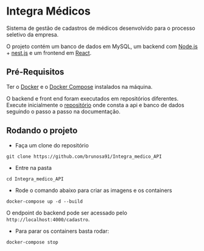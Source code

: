 # Integra Médicos

Sistema de gestão de cadastros de médicos desenvolvido para o processo seletivo da empresa.

O projeto contém um banco de dados em MySQL, um backend com [Node.js](https://nodejs.org/en/) + [nest.js](https://nestjs.com/) e um frontend em [React](https://pt-br.reactjs.org/).

## Pré-Requisitos

Ter o [Docker](https://docs.docker.com/get-docker/) e o [Docker Compose](https://docs.docker.com/compose/install/) instalados na máquina.

O backend e front end foram executados em repositórios diferentes. Execute inicialmente o [repositório](https://github.com/brunosa91/Integra_medico_API) onde consta a api e banco de dados seguindo o passo a passo na documentação.

## Rodando o projeto

- Faça um clone do repositório

```
git clone https://github.com/brunosa91/Integra_medico_API
```

- Entre na pasta

```
cd Integra_medico_API
```

- Rode o comando abaixo para criar as imagens e os containers

```
docker-compose up -d --build
```

O endpoint do backend pode ser acessado pelo `http://localhost:4000/cadastro`.

- Para parar os containers basta rodar:

```
docker-compose stop
```
